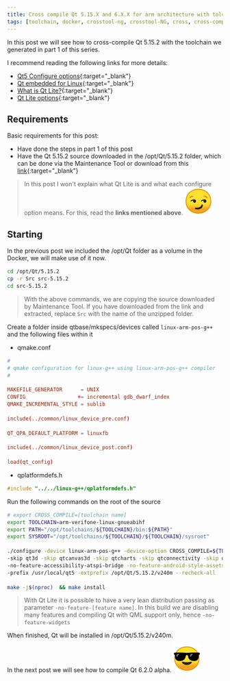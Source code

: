 ```yaml
---
title: Cross compile Qt 5.15.X and 6.X.X for arm architecture with tolchain created by crosstool-ng (Docker) - Part 2
tags: [toolchain, docker, crosstool-ng, crosstool-NG, cross, cross-compile, arm, gcc, g++, Qt, Qt5, Qt 5.15]
---
```

In this post we will see how to cross-compile Qt 5.15.2 with the toolchain we generated in part 1 of this series.

I recommend reading the following links for more details:

* [Qt5 Configure options](https://doc.qt.io/qt-5/configure-options.html){:target="_blank"}
* [Qt embedded for Linux](https://doc.qt.io/qt-5/embedded-linux.html){:target="_blank"}
* [What is Qt Lite?](https://www.qt.io/blog/2017/05/31/qt-lite-qt-5-9-lts){:target="_blank"}
* [Qt Lite options](https://qtlite.com){:target="_blank"}

## Requirements

Basic requirements for this post:

* Have done the steps in part 1 of this post
* Have the Qt 5.15.2 source downloaded in the /opt/Qt/5.15.2 folder, which can be done via the Maintenance Tool or download from this [link](https://download.qt.io/archive/qt/5.15/5.15.2/single){:target="_blank"}

> In this post I won't explain what Qt Lite is and what each configure option means. For this, read the **links mentioned above**. ![emoji](/assets/img/emoji/smirk.png)

## Starting

In the previous post we included the /opt/Qt folder as a volume in the Docker, we will make use of it now.

```bash
cd /opt/Qt/5.15.2
cp -r Src src-5.15.2
cd src-5.15.2
```

> With the above commands, we are copying the source downloaded by Maintenance Tool. If you have downloaded from the link and extracted, replace `Src` with the name of the unzipped folder.

Create a folder inside qtbase/mkspecs/devices called `linux-arm-pos-g++` and the following files within it

* qmake.conf

```conf
#
# qmake configuration for linux-g++ using linux-arm-pos-g++ compiler
#

MAKEFILE_GENERATOR      = UNIX
CONFIG                 += incremental gdb_dwarf_index
QMAKE_INCREMENTAL_STYLE = sublib

include(../common/linux_device_pre.conf)

QT_QPA_DEFAULT_PLATFORM = linuxfb

include(../common/linux_device_post.conf)

load(qt_config)
```

* qplatformdefs.h

```cpp
#include "../../linux-g++/qplatformdefs.h"
```

Run the following commands on the root of the source

```bash
# export CROSS_COMPILE=[toolchain name]
export TOOLCHAIN=arm-verifone-linux-gnueabihf
export PATH="/opt/toolchains/${TOOLCHAIN}/bin:${PATH}"
export SYSROOT="/opt/toolchains/${TOOLCHAIN}/${TOOLCHAIN}/sysroot"

./configure -device linux-arm-pos-g++ -device-option CROSS_COMPILE=${TOOLCHAIN}- -sysroot ${SYSROOT} -opensource -confirm-license -reduce-exports -release -optimize-size -make libs -ltcg -no-cups -no-opengl -no-feature-xml -no-feature-widgets -no-pch -no-gcc-sysroot -no-use-gold-linker -nomake examples -nomake tests -nomake tools \
-skip qt3d -skip qtcanvas3d -skip qtcharts -skip qtconnectivity -skip qtdoc -skip qtdocgallery -skip qtgamepad -skip qtlocation -skip qtlottie -skip qtmultimedia -skip qtnetworkauth -skip qtquick3d -skip qtpurchasing -skip qtscript -skip qtsensors -skip qtscxml -skip qtserialbus -skip qtserialport -skip qtspeech -skip qttranslations -skip qttools -skip qtxmlpatterns -skip qttranslations -skip qtwayland -skip qtwebengine -skip qtwebview -skip qtwebchannel -skip qtwebglplugin -skip qtwebsockets \
-no-feature-accessibility-atspi-bridge -no-feature-android-style-assets -no-feature-angle -no-feature-angle_d3d11_qdtd -no-feature-appstore-compliant -no-feature-avx2 -no-feature-bearermanagement -no-feature-big_codecs -no-feature-dbus -no-feature-dbus-linked -no-feature-cssparser -no-feature-cupsjobwidget -no-feature-direct2d -no-feature-direct2d1_1 -no-feature-direct3d11 -no-feature-direct3d11_1 -no-feature-direct3d9 -no-feature-directfb -no-feature-directwrite -no-feature-directwrite1 -no-feature-directwrite2 -no-feature-drm_atomic -no-feature-debug_and_release -no-feature-desktopservices -no-feature-dxgi -no-feature-dxgi1_2 -no-feature-dxguid -no-feature-effects -no-feature-egl -no-feature-egl_x11 -no-feature-eglfs -no-feature-eglfs_brcm -no-feature-eglfs_egldevice -no-feature-eglfs_gbm -no-feature-eglfs_mali -no-feature-eglfs_openwfd -no-feature-eglfs_rcar -no-feature-eglfs_viv -no-feature-eglfs_viv_wl -no-feature-eglfs_vsp2 -no-feature-eglfs_x11 -no-feature-glibc -no-feature-gnu-libiconv -no-feature-gtk3 -no-feature-opengles2 -no-feature-opengles3 -no-feature-opengles31 -no-feature-opengles32 -no-feature-pdf -no-feature-pkg-config -no-feature-qml-debug -no-feature-quickcontrols2-fusion -no-feature-quickcontrols2-imagine -no-feature-quickcontrols2-material -no-feature-quickcontrols2-universal -no-feature-texthtmlparser -no-feature-textmarkdownreader -no-feature-textmarkdownwriter -no-feature-textodfwriter -no-feature-systemtrayicon -no-feature-testlib -no-feature-vnc -no-feature-tuiotouch -no-feature-wizard -no-feature-xcb -no-feature-xcb-egl-plugin -no-feature-xcb-glx -no-feature-xcb-glx-plugin -no-feature-xcb-sm -no-feature-xcb-xlib -no-feature-xkbcommon -no-feature-xlib \
-prefix /usr/local/qt5 -extprefix /opt/Qt/5.15.2/v240m --recheck-all

make -j$(nproc)  && make install
```

> With Qt Lite it is possible to have a very lean distribution passing as parameter `-no-feature-[feature name]`.
In this build we are disabling many features and compiling Qt with QML support only, hence `-no-feature-widgets`

When finished, Qt will be installed in /opt/Qt/5.15.2/v240m.

In the next post we will see how to compile Qt 6.2.0 alpha. ![emoji](/assets/img/emoji/sunglasses.png)
